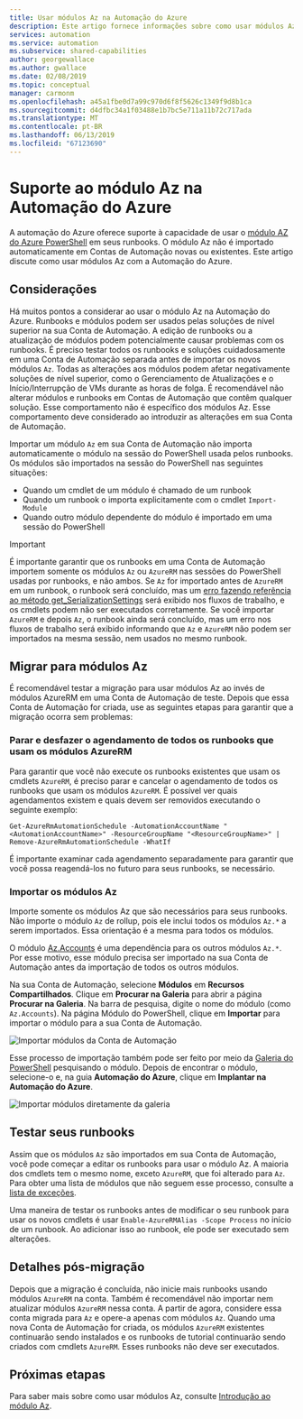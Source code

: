 ```yaml
---
title: Usar módulos Az na Automação do Azure
description: Este artigo fornece informações sobre como usar módulos Az na Automação do Azure
services: automation
ms.service: automation
ms.subservice: shared-capabilities
author: georgewallace
ms.author: gwallace
ms.date: 02/08/2019
ms.topic: conceptual
manager: carmonm
ms.openlocfilehash: a45a1fbe0d7a99c970d6f8f5626c1349f9d8b1ca
ms.sourcegitcommit: d4dfbc34a1f03488e1b7bc5e711a11b72c717ada
ms.translationtype: MT
ms.contentlocale: pt-BR
ms.lasthandoff: 06/13/2019
ms.locfileid: "67123690"
---
```

# <a name="az-module-support-in-azure-automation"></a>Suporte ao módulo Az na Automação do Azure

A automação do Azure oferece suporte à capacidade de usar o [módulo AZ do Azure PowerShell](/powershell/azure/new-azureps-module-az?view=azps-1.1.0) em seus runbooks. O módulo Az não é importado automaticamente em Contas de Automação novas ou existentes. Este artigo discute como usar módulos Az com a Automação do Azure.

## <a name="considerations"></a>Considerações

Há muitos pontos a considerar ao usar o módulo Az na Automação do Azure. Runbooks e módulos podem ser usados pelas soluções de nível superior na sua Conta de Automação. A edição de runbooks ou a atualização de módulos podem potencialmente causar problemas com os runbooks. É preciso testar todos os runbooks e soluções cuidadosamente em uma Conta de Automação separada antes de importar os novos módulos `Az`. Todas as alterações aos módulos podem afetar negativamente soluções de nível superior, como o Gerenciamento de Atualizações e o Início/Interrupção de VMs durante as horas de folga. É recomendável não alterar módulos e runbooks em Contas de Automação que contêm qualquer solução. Esse comportamento não é específico dos módulos Az. Esse comportamento deve considerado ao introduzir as alterações em sua Conta de Automação.

Importar um módulo `Az` em sua Conta de Automação não importa automaticamente o módulo na sessão do PowerShell usada pelos runbooks. Os módulos são importados na sessão do PowerShell nas seguintes situações:

* Quando um cmdlet de um módulo é chamado de um runbook
* Quando um runbook o importa explicitamente com o cmdlet `Import-Module`
* Quando outro módulo dependente do módulo é importado em uma sessão do PowerShell

> [!IMPORTANT]
> É importante garantir que os runbooks em uma Conta de Automação importem somente os módulos `Az` ou `AzureRM` nas sessões do PowerShell usadas por runbooks, e não ambos. Se `Az` for importado antes de `AzureRM` em um runbook, o runbook será concluído, mas um [erro fazendo referência ao método get_SerializationSettings](troubleshoot/runbooks.md#get-serializationsettings) será exibido nos fluxos de trabalho, e os cmdlets podem não ser executados corretamente. Se você importar `AzureRM` e depois `Az`, o runbook ainda será concluído, mas um erro nos fluxos de trabalho será exibido informando que `Az` e `AzureRM` não podem ser importados na mesma sessão, nem usados no mesmo runbook.

## <a name="migrating-to-az-modules"></a>Migrar para módulos Az

É recomendável testar a migração para usar módulos Az ao invés de módulos AzureRM em uma Conta de Automação de teste. Depois que essa Conta de Automação for criada, use as seguintes etapas para garantir que a migração ocorra sem problemas:

### <a name="stop-and-unschedule-all-runbook-that-uses-azurerm-modules"></a>Parar e desfazer o agendamento de todos os runbooks que usam os módulos AzureRM

Para garantir que você não execute os runbooks existentes que usam os cmdlets `AzureRM`, é preciso parar e cancelar o agendamento de todos os runbooks que usam os módulos `AzureRM`. É possível ver quais agendamentos existem e quais devem ser removidos executando o seguinte exemplo:

  ```powershell-interactive
  Get-AzureRmAutomationSchedule -AutomationAccountName "<AutomationAccountName>" -ResourceGroupName "<ResourceGroupName>" | Remove-AzureRmAutomationSchedule -WhatIf
  ```

É importante examinar cada agendamento separadamente para garantir que você possa reagendá-los no futuro para seus runbooks, se necessário.

### <a name="import-the-az-modules"></a>Importar os módulos Az

Importe somente os módulos Az que são necessários para seus runbooks. Não importe o módulo `Az` de rollup, pois ele inclui todos os módulos `Az.*` a serem importados. Essa orientação é a mesma para todos os módulos.

O módulo [Az.Accounts](https://www.powershellgallery.com/packages/Az.Accounts/1.1.0) é uma dependência para os outros módulos `Az.*`. Por esse motivo, esse módulo precisa ser importado na sua Conta de Automação antes da importação de todos os outros módulos.

Na sua Conta de Automação, selecione **Módulos** em **Recursos Compartilhados**. Clique em **Procurar na Galeria** para abrir a página **Procurar na Galeria**.  Na barra de pesquisa, digite o nome do módulo (como `Az.Accounts`). Na página Módulo do PowerShell, clique em **Importar** para importar o módulo para a sua Conta de Automação.

![Importar módulos da Conta de Automação](media/az-modules/import-module.png)

Esse processo de importação também pode ser feito por meio da [Galeria do PowerShell](https://www.powershellgallery.com) pesquisando o módulo. Depois de encontrar o módulo, selecione-o e, na guia **Automação do Azure**, clique em **Implantar na Automação do Azure**.

![Importar módulos diretamente da galeria](media/az-modules/import-gallery.png)

## <a name="test-your-runbooks"></a>Testar seus runbooks

Assim que os módulos `Az` são importados em sua Conta de Automação, você pode começar a editar os runbooks para usar o módulo Az. A maioria dos cmdlets tem o mesmo nome, exceto `AzureRM`, que foi alterado para `Az`. Para obter uma lista de módulos que não seguem esse processo, consulte a [lista de exceções](/powershell/azure/migrate-from-azurerm-to-az#update-cmdlets-modules-and-parameters).

Uma maneira de testar os runbooks antes de modificar o seu runbook para usar os novos cmdlets é usar `Enable-AzureRMAlias -Scope Process` no início de um runbook. Ao adicionar isso ao runbook, ele pode ser executado sem alterações.

## <a name="after-migration-details"></a>Detalhes pós-migração

Depois que a migração é concluída, não inicie mais runbooks usando módulos `AzureRM` na conta. Também é recomendável não importar nem atualizar módulos `AzureRM` nessa conta. A partir de agora, considere essa conta migrada para `Az` e opere-a apenas com módulos `Az`. Quando uma nova Conta de Automação for criada, os módulos `AzureRM` existentes continuarão sendo instalados e os runbooks de tutorial continuarão sendo criados com cmdlets `AzureRM`. Esses runbooks não deve ser executados.

## <a name="next-steps"></a>Próximas etapas

Para saber mais sobre como usar módulos Az, consulte [Introdução ao módulo Az](/powershell/azure/get-started-azureps?view=azps-1.1.0).
